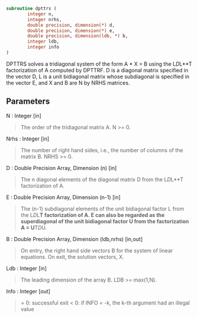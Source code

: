 ```fortran
subroutine dpttrs (
		integer n,
		integer nrhs,
		double precision, dimension(*) d,
		double precision, dimension(*) e,
		double precision, dimension(ldb, *) b,
		integer ldb,
		integer info
)
```

 DPTTRS solves a tridiagonal system of the form
    A * X = B
 using the L*D*L**T factorization of A computed by DPTTRF.  D is a
 diagonal matrix specified in the vector D, L is a unit bidiagonal
 matrix whose subdiagonal is specified in the vector E, and X and B
 are N by NRHS matrices.

## Parameters
N : Integer [in]
> The order of the tridiagonal matrix A.  N >= 0.

Nrhs : Integer [in]
> The number of right hand sides, i.e., the number of columns
> of the matrix B.  NRHS >= 0.

D : Double Precision Array, Dimension (n) [in]
> The n diagonal elements of the diagonal matrix D from the
> L*D*L**T factorization of A.

E : Double Precision Array, Dimension (n-1) [in]
> The (n-1) subdiagonal elements of the unit bidiagonal factor
> L from the L*D*L**T factorization of A.  E can also be regarded
> as the superdiagonal of the unit bidiagonal factor U from the
> factorization A = U**T*D*U.

B : Double Precision Array, Dimension (ldb,nrhs) [in,out]
> On entry, the right hand side vectors B for the system of
> linear equations.
> On exit, the solution vectors, X.

Ldb : Integer [in]
> The leading dimension of the array B.  LDB >= max(1,N).

Info : Integer [out]
> = 0: successful exit
> < 0: if INFO = -k, the k-th argument had an illegal value

